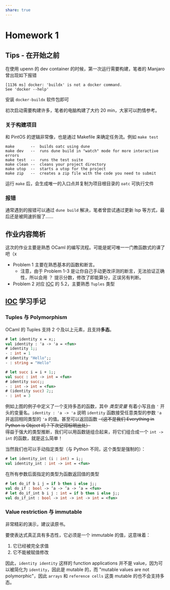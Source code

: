 ```yaml
---
share: true
---
```



# Homework 1

## Tips - 在开始之前

在使用 upenn 的 dev container 的时候，第一次运行需要构建，笔者的 Manjaro 曾出现如下报错

```
[1136 ms] docker: 'buildx' is not a docker command.
See 'docker --help'
```

安装 `docker-buildx` 软件包即可

初次启动需要构建许多，笔者的电脑构建了大约 20 min，大家可以酌情参考。

### 关于构建项目

和 PintOS 的逻辑非常像，也是通过 Makefile 来确定任务流。例如 `make test`

```
make       --  builds oatc using dune
make dev   --  runs dune build in "watch" mode for more interactive errors
make test  --  runs the test suite
make clean --  cleans your project directory
make utop  --  starts a utop for the project
make zip   --  creates a zip file with the code you need to submit
```

运行 `make` 后，会生成唯一的入口点并复制为项目根目录的 `oatc` 可执行文件

### 报错

通常遇到的报错可以通过 `dune build` 解决，笔者曾尝试通过更新 lsp 等方式，最后还是被网速折服了……

## 作业内容简析

这次的作业主要是熟悉 OCaml 的编写流程。可能是妮可唯一一门教函数式的课了吧（x

- Problem 1 主要在熟悉基本的函数和断言。
	- 注意，由于 Problem 1-3 是让你自己手动更改评测的断言，无法验证正确性，所以会用 ？ 提示分数，修改了即能算分，正误另有判断。
- Problem 2 对应 [IOC](https://www.seas.upenn.edu/~cis3410/current/_static/files/ocaml-book.pdf) 的 5.2，主要熟悉 `Tuples` 类型

## [IOC](https://www.seas.upenn.edu/~cis3410/current/_static/files/ocaml-book.pdf) 学习手记

### Tuples 与 Polymorphism

OCaml 的 Tuples 支持 2 个及以上元素，且支持**多态**。

```ocaml
# let identity x = x;;
val identity : 'a -> 'a = <fun>
# identity 1;;
- : int = 1
# identity "Hello";;
- : string = "Hello"

# let succ i = i + 1;;
val succ : int -> int = <fun>
# identity succ;;
- : int -> int = <fun>
# (identity succ) 2;;
- : int = 3
```

例如上图的例子中定义了一个支持多态的函数，其中 _类型变量_ 有着小写且由 `'` 开头的变量名。`identity : 'a -> 'a` 说明 `identity` 函数接受任意类型的参数 `'a` 并返回相同类型的 `'a` 的值。甚至可以返回函数 ~~（这不是我们 Everything in Python is Object 吗？下次记得标明出处）~~  
得益于强大的类型推断，我们可以用函数链组合起来，将它们组合成一个 `int -> int` 的函数，就是这么简单！

当然我们也可以手动指定类型（与 Python 不同，这个类型是强制的）：

```ocaml
# let identity_int (i : int) = i;;
val identity_int : int -> int = <fun>

```

在所有参数后面指定的类型为函数返回值的类型

```ocaml
# let do_if b i j = if b then i else j;;
val do_if : bool -> ’a -> ’a -> ’a = <fun>
# let do_if_int b i j : int = if b then i else j;;
val do_if_int : bool -> int -> int -> int = <fun>
```

### Value restriction 与 immutable

非常精彩的演示，建议读原书。

要使表达式真正具有多态性，它必须是一个 immutable 的值，这意味着：  
1. 它已经被完全求值
2. 它不能被赋值修改

因此，`identity identity` 这样的 function applications 并不是 value，因为可以被简化为 `identity`，因此是 mutable 的，而 "mutable values are not polymorphic"，因此 `arrays` 和  `reference cells` 这类 mutable 的也不会支持多态。